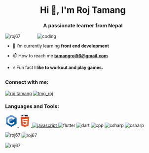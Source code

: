 
<h1 align="center">Hi 👋, I'm Roj Tamang</h1>
<h3 align="center">A passionate learner from Nepal</h3>
<img align="right" alt="coding" width = "400" src="https://codersera.com/blog/wp-content/uploads/2019/07/BLOG-23-L-3.jpg">
<p align="left"> <img src="https://komarev.com/ghpvc/?username=roj67&label=Profile%20views&color=0e75b6&style=flat" alt="roj67" /> </p>

- 🌱 I’m currently learning **front end development**

- 📫 How to reach me **tamangroj56@gmail.com**

- ⚡ Fun fact **I like to workout and play games.**

<h3 align="left">Connect with me:</h3>
<p align="left">
<a href="(https://www.facebook.com/tamangroj56/)" target="blank"><img align="center" src="https://raw.githubusercontent.com/rahuldkjain/github-profile-readme-generator/master/src/images/icons/Social/facebook.svg" alt="roj tamang" height="30" width="40" /></a>
<a href="https://instagram.com/tmg_roj" target="blank"><img align="center" src="https://raw.githubusercontent.com/rahuldkjain/github-profile-readme-generator/master/src/images/icons/Social/instagram.svg" alt="tmg_roj" height="30" width="40" /></a>
</p>

<h3 align="left">Languages and Tools:</h3>
<p align="left"> <a href="https://www.cprogramming.com/" target="_blank" rel="noreferrer"> <img src="https://raw.githubusercontent.com/devicons/devicon/master/icons/c/c-original.svg" alt="c" width="40" height="40"/> </a> <a href="https://www.w3.org/html/" target="_blank" rel="noreferrer"> 
<img src="https://raw.githubusercontent.com/devicons/devicon/master/icons/html5/html5-original-wordmark.svg" alt="html5" width="40" height="40"/> </a> <a href="https://www.python.org" target="_blank" rel="noreferrer"> 
  <a href="https://www.javascript.com/" target="_blank" rel="noreferrer"> 
<img src="https://cdn-icons-png.flaticon.com/512/5968/5968292.png" alt="javascript" width="40" height="40"/> </a> 
<img src="https://img.icons8.com/?size=512&id=7I3BjCqe9rjG&format=png" alt="flutter" width="40" height="40"/>
<img src="https://img.icons8.com/?size=512&id=7AFcZ2zirX6Y&format=png" alt="dart" width="40" height="40"/>
<img src="https://img.icons8.com/?size=512&id=TpULddJc4gTh&format=png" alt="cpp" width="40" height = "40"/>
<img src="https://img.icons8.com/?size=512&id=55251&format=png" alt ="csharp" width="40" height="40"/>
<img src="https://img.icons8.com/?size=512&id=1BC75jFEBED6&format=png" alt="csharp" width ="40" height="40"/>
</p>

<p><img align="left" src="https://github-readme-stats.vercel.app/api/top-langs?username=roj67&show_icons=true&locale=en&layout=compact" alt="roj67" /></p>

<p>&nbsp;<img align="center" src="https://github-readme-stats.vercel.app/api?username=roj67&show_icons=true&locale=en" alt="roj67" /></p>

<p><img align="center" src="https://github-readme-streak-stats.herokuapp.com/?user=roj67&" alt="roj67" /></p>
